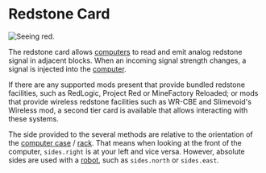 # Redstone Card

![Seeing red.](oredict:oc:redstoneCard1)

The redstone card allows [computers](../general/computer.md) to read and emit analog redstone signal in adjacent blocks. When an incoming signal strength changes, a signal is injected into the [computer](../general/computer.md).

If there are any supported mods present that provide bundled redstone facilities, such as RedLogic, Project Red or MineFactory Reloaded; or mods that provide wireless redstone facilities such as WR-CBE and Slimevoid's Wireless mod, a second tier card is available that allows interacting with these systems.

The side provided to the several methods are relative to the orientation of the [computer case](../block/case1.md) / [rack](../block/rack.md). That means when looking at the front of the computer, `sides.right` is at your left and vice versa. However, absolute sides are used with a [robot](../block/robot.md), such as `sides.north` or `sides.east`.
